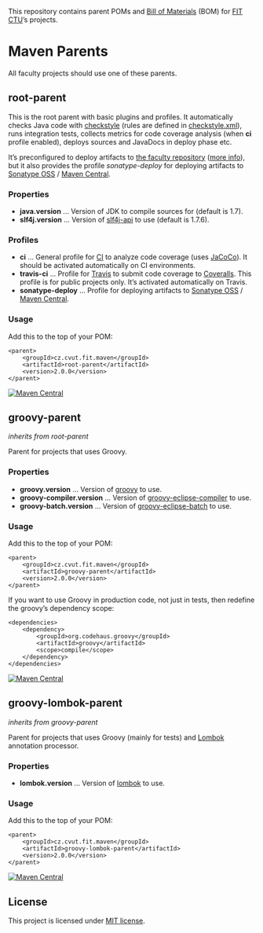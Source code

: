 This repository contains parent POMs and [Bill of Materials] (BOM) for [FIT CTU]’s projects.


Maven Parents
=============

All faculty projects should use one of these parents.


root-parent
-----------

This is the root parent with basic plugins and profiles. It automatically checks Java code with [checkstyle] \(rules
are defined in [checkstyle.xml]), runs integration tests, collects metrics for code coverage analysis (when **ci**
profile enabled), deploys sources and JavaDocs in deploy phase etc.

It’s preconfigured to deploy artifacts to [the faculty repository](https://repository.fit.cvut.cz/maven)
([more info][wiki-maven-repos]), but it also provides the profile _sonatype-deploy_ for deploying artifacts to
[Sonatype OSS] / [Maven Central].

### Properties

*  **java.version** ... Version of JDK to compile sources for (default is 1.7).
*  **slf4j.version** ... Version of [slf4j-api] to use (default is 1.7.6).

### Profiles

*  **ci** ... General profile for [CI] to analyze code coverage (uses [JaCoCo]). It should be activated automatically
   on CI environments.
*  **travis-ci** ... Profile for [Travis] to submit code coverage to [Coveralls]. This profile is for public projects
   only. It’s activated automatically on Travis.
*  **sonatype-deploy** ... Profile for deploying artifacts to [Sonatype OSS] / [Maven Central].

### Usage

Add this to the top of your POM:

    <parent>
        <groupId>cz.cvut.fit.maven</groupId>
        <artifactId>root-parent</artifactId>
        <version>2.0.0</version>
    </parent>

[![Maven Central](https://maven-badges.herokuapp.com/maven-central/cz.cvut.fit.maven/root-parent/badge.svg)](https://maven-badges.herokuapp.com/maven-central/cz.cvut.fit.maven/root-parent)


groovy-parent
-------------
_inherits from root-parent_

Parent for projects that uses Groovy.

### Properties

*  **groovy.version** ... Version of [groovy] to use.
*  **groovy-compiler.version** ... Version of [groovy-eclipse-compiler] to use.
*  **groovy-batch.version** ... Version of [groovy-eclipse-batch] to use.

### Usage

Add this to the top of your POM:

    <parent>
        <groupId>cz.cvut.fit.maven</groupId>
        <artifactId>groovy-parent</artifactId>
        <version>2.0.0</version>
    </parent>

If you want to use Groovy in production code, not just in tests, then redefine the groovy’s dependency scope:

    <dependencies>
        <dependency>
            <groupId>org.codehaus.groovy</groupId>
            <artifactId>groovy</artifactId>
            <scope>compile</scope>
        </dependency>
    </dependencies>

[![Maven Central](https://maven-badges.herokuapp.com/maven-central/cz.cvut.fit.maven/groovy-parent/badge.svg)](https://maven-badges.herokuapp.com/maven-central/cz.cvut.fit.maven/groovy-parent)


groovy-lombok-parent
--------------------
_inherits from groovy-parent_

Parent for projects that uses Groovy (mainly for tests) and [Lombok] annotation processor.

### Properties

*  **lombok.version** ... Version of [lombok] to use.

### Usage

Add this to the top of your POM:

    <parent>
        <groupId>cz.cvut.fit.maven</groupId>
        <artifactId>groovy-lombok-parent</artifactId>
        <version>2.0.0</version>
    </parent>

[![Maven Central](https://maven-badges.herokuapp.com/maven-central/cz.cvut.fit.maven/groovy-lombok-parent/badge.svg)](https://maven-badges.herokuapp.com/maven-central/cz.cvut.fit.maven/groovy-lombok-parent)


License
-------

This project is licensed under [MIT license](http://opensource.org/licenses/MIT).


<!-- Links -->

[Bill of Materials]: http://howtodoinjava.com/2014/02/18/maven-bom-bill-of-materials-dependency/
[checkstyle]: http://checkstyle.sourceforge.net/
[CI]: http://en.wikipedia.org/wiki/Continuous_integration
[Coveralls]: https://coveralls.io/
[FIT CTU]: http://fit.cvut.cz
[JaCoCo]: http://www.eclemma.org/jacoco/
[Maven Central]: http://search.maven.org/
[Lombok]: http://projectlombok.org/
[Sonatype OSS]: https://docs.sonatype.org/display/Repository/Sonatype+OSS+Maven+Repository+Usage+Guide
[Travis]: https://travis-ci.org/
[wiki-maven-repos]: https://rozvoj.fit.cvut.cz/Main/Maven-repositare

[checkstyle.xml]: /codequality-resources/src/main/resources/cz/cvut/fit/maven/codequality/checkstyle.xml

[groovy]: http://search.maven.org/#search|gav|1|g%3A%22org.codehaus.groovy%22%20AND%20a%3A%22groovy%22
[groovy-eclipse-batch]: http://search.maven.org/#search|gav|1|g%3A%22org.codehaus.groovy%22%20AND%20a%3A%22groovy-eclipse-batch%22
[groovy-eclipse-compiler]: http://search.maven.org/#search|gav|1|g%3A%22org.codehaus.groovy%22%20AND%20a%3A%22groovy-eclipse-compiler%22
[lombok]: http://search.maven.org/#search|gav|1|g%3A%22org.projectlombok%22%20AND%20a%3A%22lombok%22
[slf4j-api]: http://search.maven.org/#search|gav|1|g%3A%22org.slf4j%22%20AND%20a%3A%22slf4j-api%22
